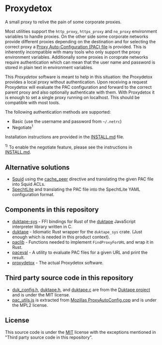 Proxydetox
==========

A small proxy to relive the pain of some corporate proxies.

Most utilities support the `http_proxy`, `https_proxy` and `no_proxy`
environment variables to handle proxies. On the other side some corporate
networks provide different proxies depending on the destination and for
selecting the correct proxy a [Proxy Auto-Configuration (PAC) file][mdnpac] is
provided. This is inherently incompatible with many tools who only support the
proxy environment variables. Additionally some proxies in coroprate networks
require authentication which can mean that the user name and password is stored
in plain text in environment variables.

This *Proxydetox* software is meant to help in this situation: the Proxydetox
provides a local proxy without authentication. Upon receiving a request
Proxydetox will evaluate the PAC configuration and forward to the correct
parent proxy and also optionally authenticate with them. With Proxydetox it is
enough to set a single proxy running on localhost. This should be compatible
with most tools.

The following authentication methods are supported:

- Basic (use the username and password from `~/.netrc`)
- Negotiate<sup>1</sup>

Installation instructions are provided in the [INSTALL.md](./INSTALL.md) file.

<sup>1)</sup> To enable the negotiate feature, please see the instructions in
[INSTALL.md](./INSTALL.md).

[mdnpac]: https://developer.mozilla.org/en-US/docs/Web/HTTP/Proxy_servers_and_tunneling/Proxy_Auto-Configuration_(PAC)_file "Proxy Auto-Configuration (PAC) file"

Alternative solutions
---------------------

- [Squid](http://www.squid-cache.org) using the
  [cache_peer](http://www.squid-cache.org/Doc/config/cache_peer/) directive and
  translating the given PAC file into Squid ACLs.
- [SpechtLite](https://github.com/zhuhaow/SpechtLite) and translating the PAC
  file into the SpechtLite YAML configuration format.

Components in this repository
-----------------------------

- [duktape-sys](./duktape-sys/) - FFI bindings for Rust of the [duktape](https://duktape.org)
  JavaScript interpreter library written in C.
- [duktape](./duktape/) - Idiomatic Rust wrapper for the `duktape_sys` crate.
  (Just enough which is needed in this product context).
- [paclib](./paclib/) - Functions needed to implement `FindProxyForURL` and wrap it in Rust.
- [paceval](./paceval/) - A utility to evaluate PAC files for a given URL and print the result.
- [proxydetox](./proxydetox/) - The actual Proxydetox software.

Third party source code in this repository
------------------------------------------

- [duk_config.h](duktape-sys/src/duk_config.h),
  [duktape.h](duktape-sys/src/duktape.h), and
  [duktape.c](duktape-sys/src/duktape.c) are from the
  [Duktape project](https://duktape.org) and is under the MIT license.
- [pac_utils.js](paclib/src/pac_utils.js) is extracted from
  [Mozillas ProxyAutoConfig.cpp](https://dxr.mozilla.org/mozilla-central/source/netwerk/base/ProxyAutoConfig.cpp)
  and is under the MPL2 license.

License
-------

This source code is under the [MIT](https://opensource.org/licenses/MIT)
license with the exceptions mentioned in "Third party source code in
this repository".

